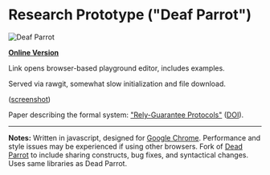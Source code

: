 # Research Prototype ("Deaf Parrot") #
![Deaf Parrot](http://fmilitao.github.io/deaf-parrot/df.png)


**[Online Version](http://fmilitao.github.io/deaf-parrot/prototype/editor.html)**


Link opens browser-based playground editor, includes examples.

Served via rawgit, somewhat slow initialization and file download.


([screenshot](http://fmilitao.github.io/deaf-parrot/screenshot.png))

Paper describing the formal system: ["Rely-Guarantee Protocols"](http://www.cs.cmu.edu/~foliveir/papers/ecoop14-paper.pdf) ([DOI](http://dx.doi.org/10.1007/978-3-662-44202-9_14)).

---

**Notes:** Written in javascript, designed for [Google Chrome](http://chrome.google.com). Performance and style issues may be experienced if using other browsers. Fork of [Dead Parrot](https://github.com/fmilitao/dead-parrot) to include sharing constructs, bug fixes, and syntactical changes. Uses same libraries as Dead Parrot.
